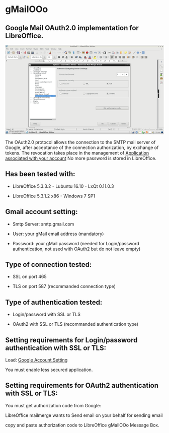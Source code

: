 # gMailOOo

## Google Mail OAuth2.0 implementation for LibreOffice.

![gMailOOo screenshot](gMailOOo.png)


The OAuth2.0 protocol allows the connection to the SMTP mail server of Google, after acceptance of the connection authorization, by exchange of tokens.
The revocation takes place in the management of [Application associated with your account](https://myaccount.google.com/security?utm_source=OGB#connectedapps)
No more password is stored in LibreOffice.

## Has been tested with:
	
* LibreOffice 5.3.3.2 - Lubuntu 16.10 -  LxQt 0.11.0.3

* LibreOffice 5.3.1.2 x86 - Windows 7 SP1

## Gmail account setting: 

* Smtp Server: smtp.gmail.com

* User: your gMail email address (mandatory)

* Password: your gMail password (needed for Login/password authentication, not used with OAuth2 but do not leave empty)

## Type of connection tested:

* SSL on port 465

* TLS on port 587 (recommanded connection type)

## Type of authentication tested:

* Login/password  with SSL or TLS

* OAuth2 with SSL or TLS (recommanded authentication type)

## Setting requirements for Login/password authentication with SSL or TLS:

Load: [Google Account Setting](https://myaccount.google.com/security?utm_source=OGB#connectedapps)

You must enable less secured application.

## Setting requirements for OAuth2 authentication with SSL or TLS:

You must get authorization code from Google:

LibreOffice mailmerge wants to Send email on your behalf for sending email

copy and paste authorization code to LibreOffice gMailOOo Message Box.
